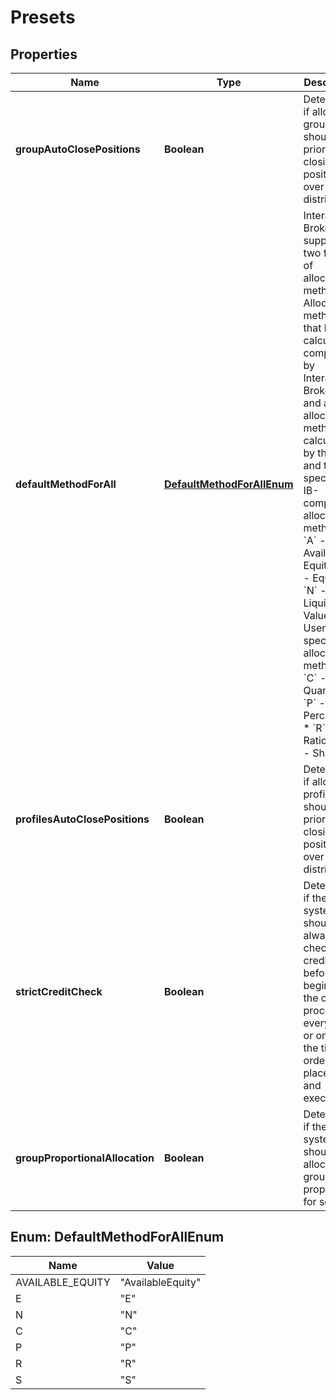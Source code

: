 

# Presets


## Properties

| Name | Type | Description | Notes |
|------------ | ------------- | ------------- | -------------|
|**groupAutoClosePositions** | **Boolean** | Determines if allocation groups should prioritize closing positions over equal distribution. |  [optional] |
|**defaultMethodForAll** | [**DefaultMethodForAllEnum**](#DefaultMethodForAllEnum) | Interactive Brokers supports two forms of allocation methods. Allocation methods that have calculations completed by Interactive Brokers, and a set of allocation methods calculated by the user and then specified. IB-computed allocation methods:   * &#x60;A&#x60; - Available Equity   * &#x60;E&#x60; - Equal   * &#x60;N&#x60; - Net Liquidation Value  User-specified allocation methods:   * &#x60;C&#x60; - Cash Quantity   * &#x60;P&#x60; - Percentage   * &#x60;R&#x60; - Ratios   * &#x60;S&#x60; - Shares  |  [optional] |
|**profilesAutoClosePositions** | **Boolean** | Determines if allocation profiles should prioritize closing positions over equal distribution. |  [optional] |
|**strictCreditCheck** | **Boolean** | Determines if the system should always check user credit before beginning the order process every time, or only at the time of order placement and execution. |  [optional] |
|**groupProportionalAllocation** | **Boolean** | Determines if the system should keep allocation groups proportional for scaling. |  [optional] |



## Enum: DefaultMethodForAllEnum

| Name | Value |
|---- | -----|
| AVAILABLE_EQUITY | &quot;AvailableEquity&quot; |
| E | &quot;E&quot; |
| N | &quot;N&quot; |
| C | &quot;C&quot; |
| P | &quot;P&quot; |
| R | &quot;R&quot; |
| S | &quot;S&quot; |



